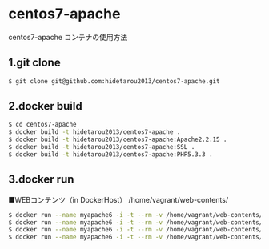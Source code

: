 # centos7-apache

centos7-apache コンテナの使用方法

## 1.git clone

```sh
$ git clone git@github.com:hidetarou2013/centos7-apache.git
```

## 2.docker build

```sh
$ cd centos7-apache
$ docker build -t hidetarou2013/centos7-apache .
$ docker build -t hidetarou2013/centos7-apache:Apache2.2.15 .
$ docker build -t hidetarou2013/centos7-apache:SSL .
$ docker build -t hidetarou2013/centos7-apache:PHP5.3.3 .

```

## 3.docker run

■WEBコンテンツ（in DockerHost）
/home/vagrant/web-contents/

```sh
$ docker run --name myapache6 -i -t --rm -v /home/vagrant/web-contents/:/var/www/html/ -p 80:80 -p 443:443 hidetarou2013/centos7-apache
$ docker run --name myapache6 -i -t --rm -v /home/vagrant/web-contents/:/var/www/html/ -p 80:80 -p 443:443 hidetarou2013/centos7-apache:Apache2.2.15
$ docker run --name myapache6 -i -t --rm -v /home/vagrant/web-contents/:/var/www/html/ -p 80:80 -p 443:443 hidetarou2013/centos7-apache:SSL
$ docker run --name myapache6 -i -t --rm -v /home/vagrant/web-contents/:/var/www/html/ -p 80:80 -p 443:443 hidetarou2013/centos7-apache:PHP5.3.3
